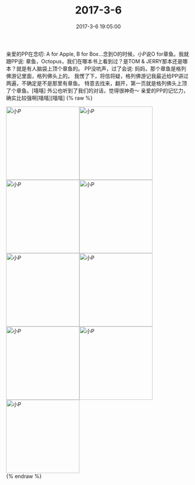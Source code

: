 ﻿---
title: "2017-3-6"
date: 2017-3-6 19:05:00
tags:
categories: 妈妈
---
亲爱的PP在念叨:
A for Apple, B for Box…念到O的时候，小P说O for章鱼。我就跟PP说:
章鱼，Octopus，我们在哪本书上看到过？是TOM & JERRY那本还是哪本？就是有人脑袋上顶个章鱼的。
PP没吭声，过了会说:
妈妈，那个章鱼是格列佛游记里面，格列佛头上的。
我愣了下，将信将疑，格列佛游记我最近给PP讲过两遍，不确定是不是那里有章鱼。
特意去找来，翻开，第一页就是格列佛头上顶了个章鱼。[嘻嘻]
外公也听到了我们的对话，觉得很神奇～
亲爱的PP的记忆力，确实比较强啊[嘻嘻][嘻嘻]
{% raw %}
<div style="width:500 px">
<div style="float:left; width:100 px"><img src="/images/微信图片_20171012154236.jpg" width="200" alt="小P"></div>
<div style="float:left; width:100 px"><img src="/images/微信图片_20171012154245.jpg" width="200" alt="小P"></div>
<div style="float:left; width:100 px"><img src="/images/微信图片_20171012154253.jpg" width="200" alt="小P"></div>
<div style="float:left; width:100 px"><img src="/images/微信图片_20171012154301.jpg" width="200" alt="小P"></div>
<div style="float:left; width:100 px"><img src="/images/微信图片_20171012154310.jpg" width="200" alt="小P"></div>
<div style="float:left; width:100 px"><img src="/images/微信图片_20171012154318.jpg" width="200" alt="小P"></div>
<div style="float:left; width:100 px"><img src="/images/微信图片_20171012154325.jpg" width="200" alt="小P"></div>
<div style="float:left; width:100 px"><img src="/images/微信图片_20171012154334.jpg" width="200" alt="小P"></div>
<div style="float:left; width:100 px"><img src="/images/微信图片_20171012154341.jpg" width="200" alt="小P"></div>
<div style="clear:both"></div>
</div>
{% endraw %}